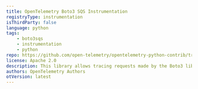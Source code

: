 ```yaml
---
title: OpenTelemetry Boto3 SQS Instrumentation
registryType: instrumentation
isThirdParty: false
language: python
tags:
    - boto3sqs
    - instrumentation
    - python
repo: https://github.com/open-telemetry/opentelemetry-python-contrib/tree/main/instrumentation/opentelemetry-instrumentation-boto3sqs
license: Apache 2.0
description: This library allows tracing requests made by the Boto3 library to the SQS service.
authors: OpenTelemetry Authors
otVersion: latest
---
```

